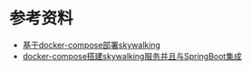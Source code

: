 


# 参考资料
- [基于docker-compose部署skywalking](https://www.jianshu.com/p/60e0867fa5a6)
- [docker-compose搭建skywalking服务并且与SpringBoot集成](https://blog.csdn.net/cast_lzl/article/details/115806066)